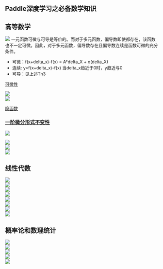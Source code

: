 ## Paddle深度学习之必备数学知识

## 高等数学
![](https://github.com/zhukuixi/AshenOne/blob/master/PaddleDeepLearning/image/L2_1.png) 
一元函数可微与可导是等价的。而对于多元函数，偏导数即使都存在，该函数也不一定可微。因此，对于多元函数，偏导数存在且偏导数连续是函数可微的充分条件。

* 可微：f(x+delta_x)-f(x) = A*delta_X + o(delta_X)
* 连续: y=f(x+delta_x)-f(x) 当delta_x趋近于0时，y趋近与0
* 可导：见上述Th3

[可微性](https://baike.baidu.com/item/%E5%8F%AF%E5%BE%AE%E6%80%A7)
 
![](https://github.com/zhukuixi/AshenOne/blob/master/PaddleDeepLearning/image/L2_2.png)  
![](https://github.com/zhukuixi/AshenOne/blob/master/PaddleDeepLearning/image/L2_3.png)  

[隐函数](https://baike.baidu.com/item/%E9%9A%90%E5%87%BD%E6%95%B0)  

### [一阶微分形式不变性](https://baike.baidu.com/item/%E4%B8%80%E9%98%B6%E5%BE%AE%E5%88%86%E5%BD%A2%E5%BC%8F%E4%B8%8D%E5%8F%98%E6%80%A7/22351175?fr=aladdin#2_1)
![](https://github.com/zhukuixi/AshenOne/blob/master/PaddleDeepLearning/image/L2_s1.png)  

  
![](https://github.com/zhukuixi/AshenOne/blob/master/PaddleDeepLearning/image/L2_4.png)  
![](https://github.com/zhukuixi/AshenOne/blob/master/PaddleDeepLearning/image/L2_5.png)  
![](https://github.com/zhukuixi/AshenOne/blob/master/PaddleDeepLearning/image/L2_6.png)  


## 线性代数

![](https://github.com/zhukuixi/AshenOne/blob/master/PaddleDeepLearning/image/L2_7.png)    
![](https://github.com/zhukuixi/AshenOne/blob/master/PaddleDeepLearning/image/L2_8.png)    
![](https://github.com/zhukuixi/AshenOne/blob/master/PaddleDeepLearning/image/L2_9.png)    
![](https://github.com/zhukuixi/AshenOne/blob/master/PaddleDeepLearning/image/L2_10.png)      
![](https://github.com/zhukuixi/AshenOne/blob/master/PaddleDeepLearning/image/L2_11.png)  
![](https://github.com/zhukuixi/AshenOne/blob/master/PaddleDeepLearning/image/L2_12.png)  
![](https://github.com/zhukuixi/AshenOne/blob/master/PaddleDeepLearning/image/L2_13.png)  
![](https://github.com/zhukuixi/AshenOne/blob/master/PaddleDeepLearning/image/L2_14.png)                      

## 概率论和数理统计  
![](https://github.com/zhukuixi/AshenOne/blob/master/PaddleDeepLearning/image/L2_15.png)     
![](https://github.com/zhukuixi/AshenOne/blob/master/PaddleDeepLearning/image/L2_16.png)    
![](https://github.com/zhukuixi/AshenOne/blob/master/PaddleDeepLearning/image/L2_17.png)    
![](https://github.com/zhukuixi/AshenOne/blob/master/PaddleDeepLearning/image/L2_18.png)  
![](https://github.com/zhukuixi/AshenOne/blob/master/PaddleDeepLearning/image/L2_19.png)      
 